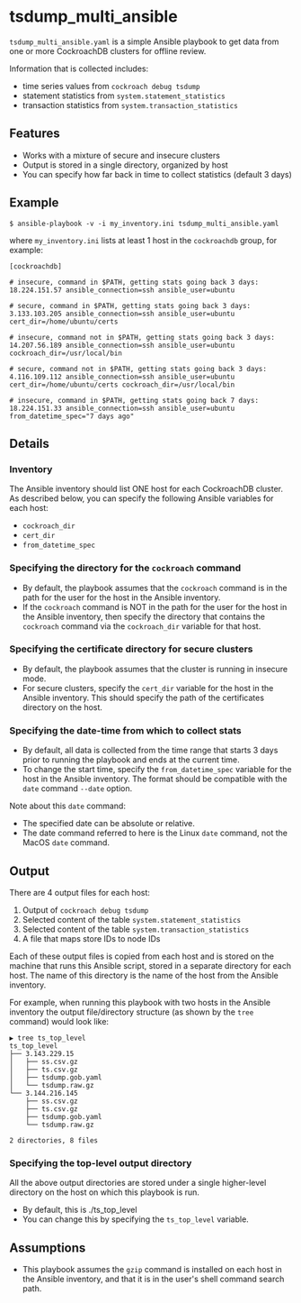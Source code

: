 # tsdump_multi_ansible

```tsdump_multi_ansible.yaml``` is a simple Ansible playbook to get data from one or more CockroachDB clusters for offline review.

Information that is collected includes:
- time series values from ```cockroach debug tsdump```
- statement statistics from ```system.statement_statistics```
- transaction statistics from ```system.transaction_statistics```

## Features

- Works with a mixture of secure and insecure clusters
- Output is stored in a single directory, organized by host
- You can specify how far back in time to collect statistics (default 3 days)

## Example
```
$ ansible-playbook -v -i my_inventory.ini tsdump_multi_ansible.yaml
```

where ```my_inventory.ini``` lists at least 1 host in the ```cockroachdb``` group, for example:

```
[cockroachdb]

# insecure, command in $PATH, getting stats going back 3 days:
18.224.151.57 ansible_connection=ssh ansible_user=ubuntu

# secure, command in $PATH, getting stats going back 3 days:
3.133.103.205 ansible_connection=ssh ansible_user=ubuntu cert_dir=/home/ubuntu/certs

# insecure, command not in $PATH, getting stats going back 3 days:
14.207.56.189 ansible_connection=ssh ansible_user=ubuntu cockroach_dir=/usr/local/bin

# secure, command not in $PATH, getting stats going back 3 days:
4.116.109.112 ansible_connection=ssh ansible_user=ubuntu cert_dir=/home/ubuntu/certs cockroach_dir=/usr/local/bin

# insecure, command in $PATH, getting stats going back 7 days:
18.224.151.33 ansible_connection=ssh ansible_user=ubuntu from_datetime_spec="7 days ago"
```

## Details

### Inventory

The Ansible inventory should list ONE host for each CockroachDB cluster.  As described below, you 
can specify the following Ansible variables for each host:

- ```cockroach_dir```
- ```cert_dir```
- ```from_datetime_spec```

### Specifying the directory for the ```cockroach``` command

- By default, the playbook assumes that the ```cockroach``` command is in the path for the user for
the host in the Ansible inventory.
- If the ```cockroach``` command is NOT in the path for the user for the host in the Ansible inventory, then
specify the directory that contains the ```cockroach``` command via the ```cockroach_dir``` variable for that host.

### Specifying the certificate directory for secure clusters

- By default, the playbook assumes that the cluster is running in insecure mode.
- For secure clusters, specify the ```cert_dir``` variable for the host in the Ansible inventory.
This should specify the path of the certificates directory on the host.

### Specifying the date-time from which to collect stats

- By default, all data is collected from the time range that starts 3 days prior to running the playbook
and ends at the current time.
- To change the start time, specify the ```from_datetime_spec``` variable for the host in the Ansible inventory.
The format should be compatible with the ```date``` command ```--date``` option.

Note about this ```date``` command:
- The specified date can be absolute or relative.
- The date command referred to here is the Linux ```date``` command, not the MacOS ```date``` command.

## Output

There are 4 output files for each host:

1. Output of ```cockroach debug tsdump```
2. Selected content of the table ```system.statement_statistics```
3. Selected content of the table ```system.transaction_statistics```
4. A file that maps store IDs to node IDs

Each of these output files is copied from each host and is stored on the
machine that runs this Ansible script, stored in a separate directory for each host.
The name of this directory is the name of the host from the Ansible inventory.

For example, when running this playbook with two hosts in the Ansible inventory
the output file/directory structure (as shown by the ```tree``` command) would look like:

```
▶ tree ts_top_level
ts_top_level
├── 3.143.229.15
│   ├── ss.csv.gz
│   ├── ts.csv.gz
│   ├── tsdump.gob.yaml
│   └── tsdump.raw.gz
└── 3.144.216.145
    ├── ss.csv.gz
    ├── ts.csv.gz
    ├── tsdump.gob.yaml
    └── tsdump.raw.gz

2 directories, 8 files
```

### Specifying the top-level output directory

All the above output directories are stored under a single higher-level directory on the
host on which this playbook is run.

- By default, this is ./ts_top_level
- You can change this by specifying the ```ts_top_level``` variable.

## Assumptions

- This playbook assumes the ```gzip``` command is installed on each host in the Ansible inventory,
and that it is in the user's shell command search path.
